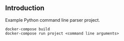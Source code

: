 ## Introduction

Example Python command line parser project.

    docker-compose build
    docker-compose run project <command line arguments>
